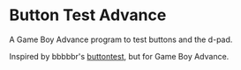# Button Test Advance

A Game Boy Advance program to test buttons and the d-pad.

Inspired by bbbbbr's [buttontest](https://bbbbbr.itch.io/game-boy-button-test), but for Game Boy Advance.
